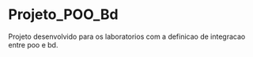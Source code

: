 # Projeto_POO_Bd
Projeto desenvolvido para os laboratorios com a definicao de integracao entre poo e bd.

